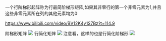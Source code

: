
一个行阶梯形起阵称为行最简阶梯形矩阵,如果其非零行的第一个非零元素为1,并且这些非零元素所在列的其他元素均为0

https://www.bilibili.com/video/BV12K4y1S7Bz?t=114.9

阶梯形矩阵
![](https://img.hwenyi.tech/202401221823838.webp)
行简化矩阵
![](https://img.hwenyi.tech/202401221825870.webp)
注意看，这样的也是行简化阶梯形
![](https://img.hwenyi.tech/202401221831479.webp)

